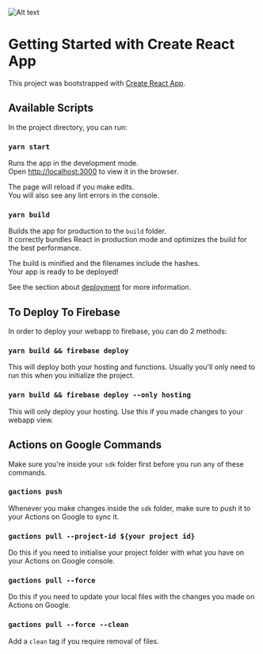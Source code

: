 ![Alt text](/../version3/readme_assets/github_nytlogo.png?raw=true "New York Times Logo")

# Getting Started with Create React App

This project was bootstrapped with [Create React App](https://github.com/facebook/create-react-app).

## Available Scripts

In the project directory, you can run:

### `yarn start`

Runs the app in the development mode.\
Open [http://localhost:3000](http://localhost:3000) to view it in the browser.

The page will reload if you make edits.\
You will also see any lint errors in the console.

### `yarn build`

Builds the app for production to the `build` folder.\
It correctly bundles React in production mode and optimizes the build for the best performance.

The build is minified and the filenames include the hashes.\
Your app is ready to be deployed!

See the section about [deployment](https://facebook.github.io/create-react-app/docs/deployment) for more information.

## To Deploy To Firebase

In order to deploy your webapp to firebase, you can do 2 methods:

### `yarn build && firebase deploy`

This will deploy both your hosting and functions. Usually you'll only need to run this when you initialize the project.

### `yarn build && firebase deploy --only hosting`

This will only deploy your hosting. Use this if you made changes to your webapp view.

## Actions on Google Commands

Make sure you're inside your `sdk` folder first before you run any of these commands.

### `gactions push`

Whenever you make changes inside the `sdk` folder, make sure to push it to your Actions on Google to sync it.

### `gactions pull --project-id ${your project id}`

Do this if you need to initialise your project folder with what you have on your Actions on Google console.

### `gactions pull --force`

Do this if you need to update your local files with the changes you made on Actions on Google.

### `gactions pull --force --clean`

Add a `clean` tag if you require removal of files.
